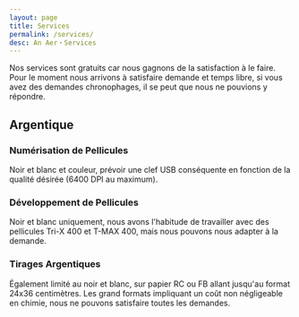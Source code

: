 ```yaml
---
layout: page
title: Services
permalink: /services/
desc: An Aer・Services
---
```


Nos services sont gratuits car nous gagnons de la satisfaction à le
faire. Pour le moment nous arrivons à satisfaire demande et temps
libre, si vous avez des demandes chronophages, il se peut que nous ne
pouvions y répondre.

## Argentique

### Numérisation de Pellicules

Noir et blanc et couleur, prévoir une clef USB conséquente en fonction
de la qualité désirée (6400 DPI au maximum).

### Développement de Pellicules

Noir et blanc uniquement, nous avons l'habitude de travailler avec des
pellicules Tri-X 400 et T-MAX 400, mais nous pouvons nous adapter à la
demande.

### Tirages Argentiques

Également limité au noir et blanc, sur papier RC ou FB allant jusqu'au
format 24x36 centimètres. Les grand formats impliquant un coût non
négligeable en chimie, nous ne pouvons satisfaire toutes les demandes.
